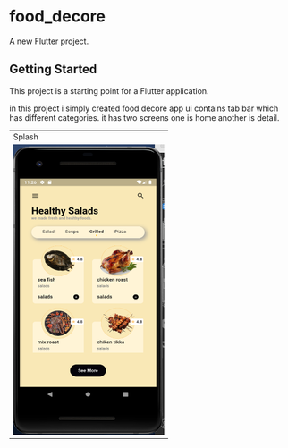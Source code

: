 # food_decore

A new Flutter project.

## Getting Started

This project is a starting point for a Flutter application.

in this project i simply created food decore app ui contains tab bar which has different categories. 
   it has two screens one is home another is detail.

<table>
  <tr>
    <td>Splash</td>
  </tr>
  
  <tr>
    <td><img src="https://github.com/imziaurrehman/fooddecoreui/blob/main/assets/Screenshot%202024-03-01%20at%2011.26.51%20PM.png" width=270 height=520></td>
  </tr>
 </table>
